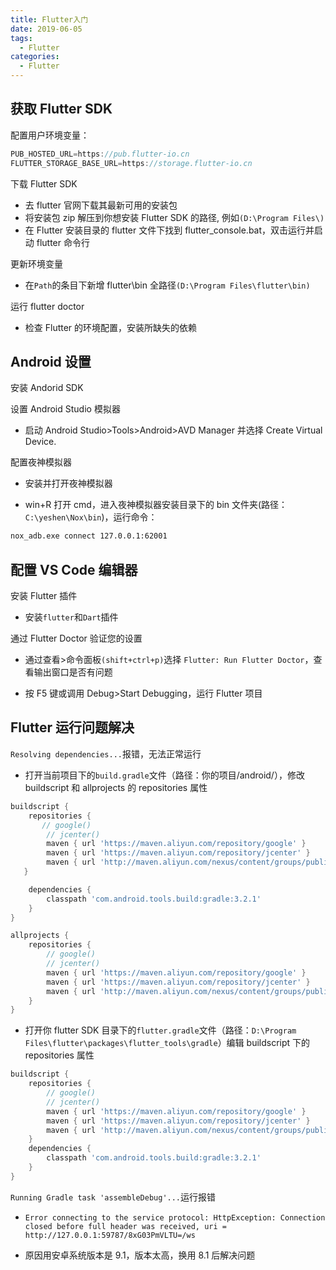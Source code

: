 ```yaml
---
title: Flutter入门
date: 2019-06-05
tags:
  - Flutter
categories:
  - Flutter
---
```


## 获取 Flutter SDK

配置用户环境变量：

```js
PUB_HOSTED_URL=https://pub.flutter-io.cn
FLUTTER_STORAGE_BASE_URL=https://storage.flutter-io.cn
```

下载 Flutter SDK

- 去 flutter 官网下载其最新可用的安装包
- 将安装包 zip 解压到你想安装 Flutter SDK 的路径, 例如`(D:\Program Files\)`
- 在 Flutter 安装目录的 flutter 文件下找到 flutter_console.bat，双击运行并启动 flutter 命令行

更新环境变量

- 在`Path`的条目下新增 flutter\bin 全路径`(D:\Program Files\flutter\bin)`

运行 flutter doctor

- 检查 Flutter 的环境配置，安装所缺失的依赖

## Android 设置

安装 Andorid SDK

设置 Android Studio 模拟器

- 启动 Android Studio>Tools>Android>AVD Manager 并选择 Create Virtual Device.

配置夜神模拟器

- 安装并打开夜神模拟器

- win+R 打开 cmd，进入夜神模拟器安装目录下的 bin 文件夹(路径：`C:\yeshen\Nox\bin`)，运行命令：

```cmd
nox_adb.exe connect 127.0.0.1:62001
```

## 配置 VS Code 编辑器

安装 Flutter 插件

- 安装`flutter`和`Dart`插件

通过 Flutter Doctor 验证您的设置

- 通过查看>命令面板`(shift+ctrl+p)`选择 `Flutter: Run Flutter Doctor`，查看输出窗口是否有问题

- 按 F5 键或调用 Debug>Start Debugging，运行 Flutter 项目

## Flutter 运行问题解决

`Resolving dependencies...`报错，无法正常运行

- 打开当前项目下的`build.gradle`文件（路径：你的项目/android/），修改 buildscript 和 allprojects 的 repositories 属性

```dart
buildscript {
    repositories {
       // google()
        // jcenter()
        maven { url 'https://maven.aliyun.com/repository/google' }
        maven { url 'https://maven.aliyun.com/repository/jcenter' }
        maven { url 'http://maven.aliyun.com/nexus/content/groups/public' }
   }

    dependencies {
        classpath 'com.android.tools.build:gradle:3.2.1'
    }
}

allprojects {
    repositories {
        // google()
        // jcenter()
        maven { url 'https://maven.aliyun.com/repository/google' }
        maven { url 'https://maven.aliyun.com/repository/jcenter' }
        maven { url 'http://maven.aliyun.com/nexus/content/groups/public' }
    }
}
```

- 打开你 flutter SDK 目录下的`flutter.gradle`文件（路径：`D:\Program Files\flutter\packages\flutter_tools\gradle`）编辑 buildscript 下的 repositories 属性

```dart
buildscript {
    repositories {
        // google()
        // jcenter()
        maven { url 'https://maven.aliyun.com/repository/google' }
        maven { url 'https://maven.aliyun.com/repository/jcenter' }
        maven { url 'http://maven.aliyun.com/nexus/content/groups/public' }
    }
    dependencies {
        classpath 'com.android.tools.build:gradle:3.2.1'
    }
}
```

`Running Gradle task 'assembleDebug'...`运行报错

- `Error connecting to the service protocol: HttpException: Connection closed before full header was received, uri = http://127.0.0.1:59787/8xG03PmVLTU=/ws`

- 原因用安卓系统版本是 9.1，版本太高，换用 8.1 后解决问题
